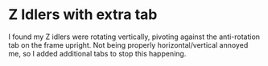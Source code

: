 # Z Idlers with extra tab

I found my Z idlers were rotating vertically, pivoting against the anti-rotation tab on the frame upright.  Not being properly horizontal/vertical annoyed me, so I added additional tabs to stop this happening.
